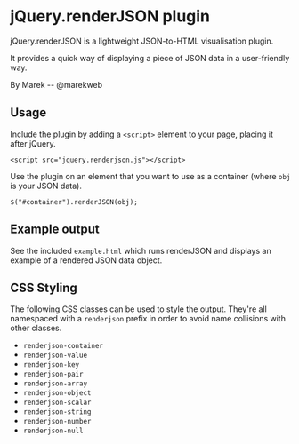 jQuery.renderJSON plugin
========================

jQuery.renderJSON is a lightweight JSON-to-HTML visualisation plugin.

It provides a quick way of displaying a piece of JSON data in a user-friendly way.

By Marek -- @marekweb

Usage
-----

Include the plugin by adding a `<script>` element to your page, placing it after jQuery.

    <script src="jquery.renderjson.js"></script>

Use the plugin on an element that you want to use as a container (where `obj` is your JSON data).

    $("#container").renderJSON(obj);


Example output
--------------

See the included `example.html` which runs renderJSON and displays an example of a rendered JSON data object.


CSS Styling
-----------

The following CSS classes can be used to style the output. They're all namespaced with a `renderjson` prefix in order to avoid name collisions with other classes.

- `renderjson-container`
- `renderjson-value`
- `renderjson-key`
- `renderjson-pair`
- `renderjson-array`
- `renderjson-object`
- `renderjson-scalar`
- `renderjson-string`
- `renderjson-number`
- `renderjson-null`